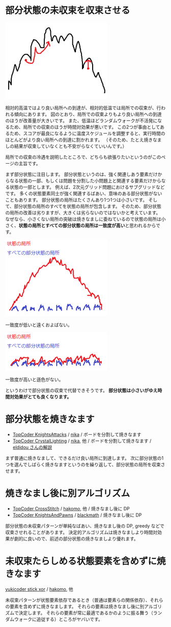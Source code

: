 
# 部分状態の未収束を収束させる

![better-local-state-vs-local-optimal-state](/images/better-local-state-vs-local-optimal-state.png)

相対的高温ではより良い局所への到達が、相対的低温では局所での収束が、行われる傾向にあります。
図のとおり、局所での収束よりもより良い局所への到達のほうが改善量が大きいです。
また、低温ほどランダムウォークが不活発になるため、局所での収束のほうが時間対効果が悪いです。
この2つが事由としてあるため、スコアが最良になるように温度スケジュールを調整すると、実行時間のほとんどがより良い局所への到達に割かれます。
（そのため、たとえ焼きなましの結果が収束していなくとも不安がらなくていいんです。）

局所での収束の冷遇を説明したところで、どちらも欲張りたいというのがこのページの主旨です。

まず部分状態に注目します。
部分状態というのは、強く関連しあう要素だけからなる状態の一部、もしくは問題を分割した小問題上と関連する要素だけからなる状態の一部とします。
例えば、2次元グリッド問題におけるサブグリッドなどです。
多くの状態要素同士が強く関連するばあい、意味のある部分状態がないこともあります。
部分状態の局所はたくさんあり1つ1つは小さいです。
そして、部分状態の局所のすべてを状態の局所が包含します。
そのため、部分状態の局所の改善は劣りますが、大きくは劣らないのではないかと考えています。
なぜなら、小さくない局所の突破は焼きなましに委ねているので状態の局所は小さく、**状態の局所とすべての部分状態の局所は一致度が高い**と思われるからです。

![lower-coincidence](/images/lower-coincidence.png)

一致度が低いと遠くおよばない。

![higher-coincidence](/images/higher-coincidence.png)

一致度が高いと遜色がない。

というわけで部分状態の収束で代替できそうです。
**部分状態は小さいがゆえ時間対効果がとても良くなります。**

# 部分状態を焼きなます

- [TopCoder KnightsAttacks](https://community.topcoder.com/longcontest/?module=ViewProblemStatement&rd=16981&pm=14679)
    / [nika](https://community.topcoder.com/longcontest/?module=ViewProblemSolution&pm=14679&rd=16981&cr=20315020&subnum=10)
    / ボードを分割して焼きなます
- [TopCoder CrystalLighting](https://community.topcoder.com/longcontest/?module=ViewProblemStatement&compid=64279&rd=17179)
    / [nika](https://community.topcoder.com/longcontest/?module=ViewProblemSolution&pm=14934&rd=17179&cr=20315020&subnum=19), 他
    / ボードを分割して焼きなます
    / [eldidou さんの解説](https://apps.topcoder.com/forums/?module=Thread&threadID=919614&start=8)

まず普通に焼きなまして、できるだけ良い局所に到達します。
次に部分状態の1つを選んでしばらく焼きなますというのを繰り返して、部分状態の局所を収束させます。

# 焼きなまし後に別アルゴリズム

- [TopCoder CrossStitch](https://community.topcoder.com/longcontest/?module=ViewProblemStatement&rd=16887&pm=14543)
    / [hakomo](https://community.topcoder.com/longcontest/?module=ViewProblemSolution&pm=14543&rd=16887&cr=22924522&subnum=2), 他
    / 焼きなまし後に DP
- [TopCoder KnightsAndPawns](https://community.topcoder.com/longcontest/?module=ViewProblemStatement&rd=17225&pm=14994)
    / [blackmath](https://community.topcoder.com/longcontest/?module=ViewProblemSolution&pm=14994&rd=17225&cr=14927744&subnum=4)
    / 焼きなまし後に DP

部分状態の未収束パターンが単純なばあい、焼きなまし後の DP, greedy などで収束させれることがあります。
決定的アルゴリズムは焼きなましより時間対効果が劇的に良いので、前述の部分状態の焼きなましより優れます。

# 未収束たらしめる状態要素を含めずに焼きなます

[yukicoder stick xor](https://yukicoder.me/problems/no/5002)
    / [hakomo](https://yukicoder.me/submissions/261408), 他

未収束パターンが状態要素依存であるとき（普通は要素らの関係依存）、それらの要素を含めずに焼きなまします。
それらの要素は焼きなまし後に別アルゴリズムで決定します。
それらの要素が常に最適であるかのように振る舞う（ランダムウォークに追従する）ところがヤバいです。
